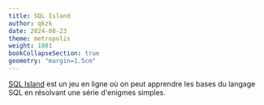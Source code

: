 ```yaml
---
title: SQL Island
author: qkzk
date: 2024-08-23
theme: metropolis
weight: 1001
bookCollapseSection: true
geometry: "margin=1.5cm"
---
```


[SQL Island](https://sql-island.informatik.uni-kl.de/) est un jeu en ligne où on peut apprendre les bases du langage SQL en résolvant une série d'enigmes simples.
